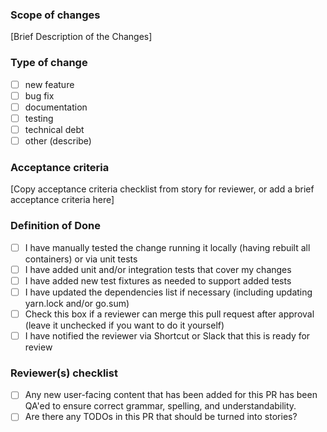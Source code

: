 ### Scope of changes

[Brief Description of the Changes]

### Type of change

- [ ] new feature
- [ ] bug fix
- [ ] documentation
- [ ] testing
- [ ] technical debt
- [ ] other (describe)

### Acceptance criteria

[Copy acceptance criteria checklist from story for reviewer, or add a brief acceptance criteria here]

### Definition of Done

- [ ] I have manually tested the change running it locally (having rebuilt all containers) or via unit tests
- [ ] I have added unit and/or integration tests that cover my changes
- [ ] I have added new test fixtures as needed to support added tests
- [ ] I have updated the dependencies list if necessary (including updating yarn.lock and/or go.sum)
- [ ] Check this box if a reviewer can merge this pull request after approval (leave it unchecked if you want to do it yourself)
- [ ] I have notified the reviewer via Shortcut or Slack that this is ready for review

### Reviewer(s) checklist

- [ ] Any new user-facing content that has been added for this PR has been QA'ed to ensure correct grammar, spelling, and understandability.
- [ ] Are there any TODOs in this PR that should be turned into stories?
